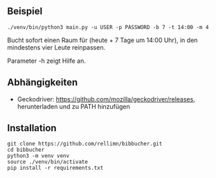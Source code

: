 ## Beispiel
```shell
./venv/bin/python3 main.py -u USER -p PASSWORD -b 7 -t 14:00 -m 4
```
Bucht sofort einen Raum für (heute + 7 Tage um 14:00 Uhr), in den mindestens vier Leute reinpassen.

Parameter -h zeigt Hilfe an.

## Abhängigkeiten
- Geckodriver: https://github.com/mozilla/geckodriver/releases, herunterladen und zu PATH hinzufügen

## Installation
```shell
git clone https://github.com/rellimn/bibbucher.git
cd bibbucher
python3 -m venv venv
source ./venv/bin/activate
pip install -r requirements.txt
```